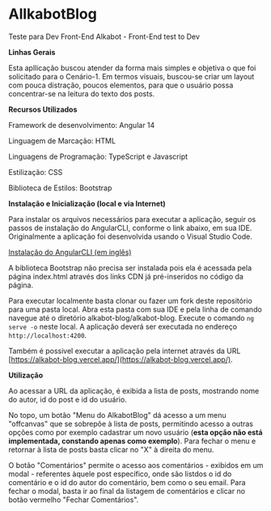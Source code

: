 # AllkabotBlog
Teste para Dev Front-End Alkabot - Front-End test to Dev

**Linhas Gerais**

Esta apllicação buscou atender da forma mais simples e objetiva o que foi solicitado para o Cenário-1.
Em termos visuais, buscou-se criar um layout com pouca distração, poucos elementos,
para que o usuário possa concentrar-se na leitura do texto dos posts.

**Recursos Utilizados**

Framework de desenvolvimento: Angular 14

Linguagem de Marcação: HTML

Linguagens de Programação: TypeScript e Javascript

Estilização: CSS

Biblioteca de Estilos: Bootstrap

**Instalação e Inicialização (local e via Internet)**

Para instalar os arquivos necessários para executar a aplicação, seguir os passos de instalação do
AngularCLI, conforme o link abaixo, em sua IDE. Originalmente a aplicação foi desenvolvida usando o
Visual Studio Code.

[Instalação do AngularCLI (em inglês)](https://angular.io/guide/setup-local)

A biblioteca Bootstrap não precisa ser instalada pois ela é acessada pela página index.html através
dos links CDN já pré-inseridos no código da página.

Para executar localmente basta clonar ou fazer um fork deste repositório para uma pasta local.
Abra esta pasta com sua IDE e pela linha de comando navegue até o diretório alkabot-blog/alkabot-blog.
Execute o comando 
`ng serve -o` neste local. A aplicação deverá ser executada no endereço `http://localhost:4200`.

Também é possivel executar a aplicação pela internet através da URL [https://alkabot-blog.vercel.app/](https://alkabot-blog.vercel.app/).


**Utilização**

Ao acessar a URL da aplicação, é exibida a lista de posts, mostrando nome do autor, id do post e id
do usuário.

No topo, um botão "Menu do AlkabotBlog" dá acesso a um menu "offcanvas" que se sobrepõe à lista de
posts, permitindo acesso a outras opções como por exemplo cadastrar um novo usuário (**esta opção não
está implementada, constando apenas como exemplo**). Para fechar o menu e retornar à lista de posts
basta clicar no "X" à direita do menu.

O botão "Comentários" permite o acesso aos comentários - exibidos em um modal - referentes àquele post específico, onde são
listdos o id do comentário e o id do autor do comentário, bem como o seu email. Para fechar o modal, basta ir ao final da
listagem de comentários e clicar no botão vermelho "Fechar Comentários".
